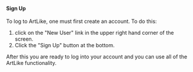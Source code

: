 #### Sign Up

To log to ArtLike, one must first create an account.  To do this:

1. click on the "New User" link in the upper right hand corner of the screen.
2. Click the "Sign Up" button at the bottom.

After this you are ready to log into your account and you can use all of the ArtLike functionality.

